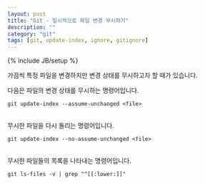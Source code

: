 ```yaml
---
layout: post
title: "Git - 일시적으로 파일 변경 무시하기"
description: ""
category: "git"
tags: [git, update-index, ignore, gitignore]
---
```

{% include JB/setup %}

가끔씩 특정 파일을 변경하지만 변경 상태를 무시하고자 할 때가 있습니다.

다음은 파일의 변경 상태를 무시하는 명령어입니다.

`git update-index --assume-unchanged <file>`

<br/>무시한 파일을 다시 돌리는 명령어입니다.

`git update-index --no-assume-unchanged <file>`

<br/>무시한 파일들의 목록을 나타내는 명령어입니다.

`git ls-files -v | grep "^[[:lower:]]"`